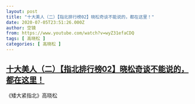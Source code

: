 ```yaml
---
layout: post
title: "十大美人（二）【指北排行榜02】晓松奇谈不能说的，都在这里！"
date: 2020-07-05T23:51:26.000Z
author: 空镜
from: https://www.youtube.com/watch?v=wyZ31efaCDQ
tags: [ 高晓松 ]
categories: [ 高晓松 ]
---
```

<!--1593993086000-->
[十大美人（二）【指北排行榜02】晓松奇谈不能说的，都在这里！](https://www.youtube.com/watch?v=wyZ31efaCDQ)
------

<div>
《矮大紧指北》高晓松
</div>
